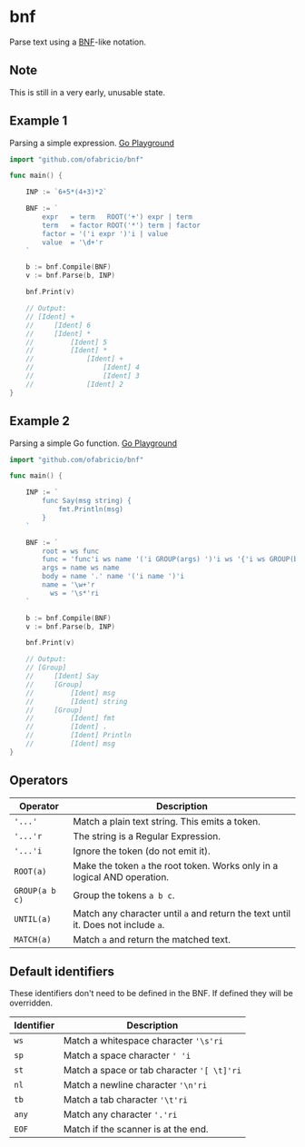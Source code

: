 # bnf

Parse text using a [BNF](https://en.wikipedia.org/wiki/Backus%E2%80%93Naur_form)-like notation.

## Note

This is still in a very early, unusable state.

## Example 1

Parsing a simple expression. [Go Playground](https://go.dev/play/p/HFlZ7h_OlGl)

```go
import "github.com/ofabricio/bnf"

func main() {

	INP := `6+5*(4+3)*2`

	BNF := `
	    expr   = term   ROOT('+') expr | term
	    term   = factor ROOT('*') term | factor
	    factor = '('i expr ')'i | value
	    value  = '\d+'r
	`

	b := bnf.Compile(BNF)
	v := bnf.Parse(b, INP)

	bnf.Print(v)

	// Output:
	// [Ident] +
	//     [Ident] 6
	//     [Ident] *
	//         [Ident] 5
	//         [Ident] *
	//             [Ident] +
	//                 [Ident] 4
	//                 [Ident] 3
	//             [Ident] 2
}
```

## Example 2

Parsing a simple Go function. [Go Playground](https://go.dev/play/p/s3hGGgIT8fh)

```go
import "github.com/ofabricio/bnf"

func main() {

	INP := `
	    func Say(msg string) {
	        fmt.Println(msg)
	    }
	`

	BNF := `
	    root = ws func
	    func = 'func'i ws name '('i GROUP(args) ')'i ws '{'i ws GROUP(body) ws '}'i
	    args = name ws name
	    body = name '.' name '('i name ')'i
	    name = '\w+'r
	      ws = '\s*'ri
	`

	b := bnf.Compile(BNF)
	v := bnf.Parse(b, INP)

	bnf.Print(v)

	// Output:
	// [Group]
	//     [Ident] Say
	//     [Group]
	//         [Ident] msg
	//         [Ident] string
	//     [Group]
	//         [Ident] fmt
	//         [Ident] .
	//         [Ident] Println
	//         [Ident] msg
}
```

## Operators

| Operator | Description |
| --- | --- |
| `'...'` | Match a plain text string. This emits a token. |
| `'...'r` | The string is a Regular Expression. |
| `'...'i` | Ignore the token (do not emit it). |
| `ROOT(a)` | Make the token `a` the root token. Works only in a logical AND operation. |
| `GROUP(a b c)` | Group the tokens `a b c`. |
| `UNTIL(a)` | Match any character until `a` and return the text until it. Does not include `a`. |
| `MATCH(a)` | Match `a` and return the matched text. |

## Default identifiers

These identifiers don't need to be defined in the BNF.
If defined they will be overridden.

| Identifier | Description |
| --- | --- |
| `ws` | Match a whitespace character `'\s'ri` |
| `sp` | Match a space character `' 'i` |
| `st` | Match a space or tab character `'[ \t]'ri` |
| `nl` | Match a newline character `'\n'ri` |
| `tb` | Match a tab character `'\t'ri` |
| `any` | Match any character `'.'ri` |
| `EOF` | Match if the scanner is at the end. |
